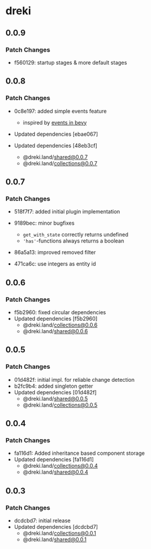 # dreki

## 0.0.9

### Patch Changes

- f560129: startup stages & more default stages

## 0.0.8

### Patch Changes

- 0c8e197: added simple events feature

  - inspired by [events in bevy](https://docs.rs/bevy_app/0.5.0/bevy_app/struct.Events.html)

- Updated dependencies [ebae067]
- Updated dependencies [48eb3cf]
  - @dreki.land/shared@0.0.7
  - @dreki.land/collections@0.0.7

## 0.0.7

### Patch Changes

- 518f7f7: added initial plugin implementation
- 9189bec: minor bugfixes

  - `get_with_state` correctly returns undefined
  - `'has'`-functions always returns a boolean

- 86a5a13: improved removed filter
- 471ca6c: use integers as entity id

## 0.0.6

### Patch Changes

- f5b2960: fixed circular dependencies
- Updated dependencies [f5b2960]
  - @dreki.land/collections@0.0.6
  - @dreki.land/shared@0.0.6

## 0.0.5

### Patch Changes

- 01d482f: initial impl. for reliable change detection
- b2fc9b4: added singleton getter
- Updated dependencies [01d482f]
  - @dreki.land/shared@0.0.5
  - @dreki.land/collections@0.0.5

## 0.0.4

### Patch Changes

- fa116d1: Added inheritance based component storage
- Updated dependencies [fa116d1]
  - @dreki.land/collections@0.0.4
  - @dreki.land/shared@0.0.4

## 0.0.3

### Patch Changes

- dcdcbd7: initial release
- Updated dependencies [dcdcbd7]
  - @dreki.land/collections@0.0.1
  - @dreki.land/shared@0.0.1
